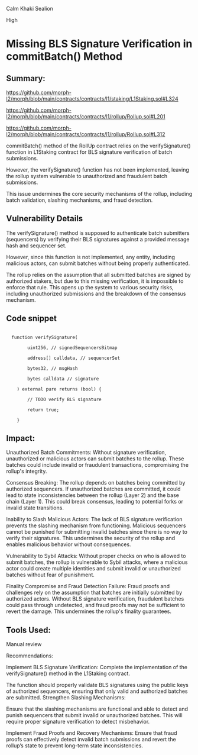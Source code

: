 Calm Khaki Sealion

High

# Missing BLS Signature Verification in commitBatch() Method

## Summary:

https://github.com/morph-l2/morph/blob/main/contracts/contracts/l1/staking/L1Staking.sol#L324

https://github.com/morph-l2/morph/blob/main/contracts/contracts/l1/rollup/Rollup.sol#L201

https://github.com/morph-l2/morph/blob/main/contracts/contracts/l1/rollup/Rollup.sol#L312

 commitBatch() method of the RollUp contract relies on the verifySignature() function in L1Staking contract for BLS signature verification of batch submissions. 



However, the verifySignature() function has not been implemented, leaving the rollup system vulnerable to unauthorized and fraudulent batch submissions. 



This issue undermines the core security mechanisms of the rollup, including batch validation, slashing mechanisms, and fraud detection.





## Vulnerability Details


The verifySignature() method is supposed to authenticate batch submitters (sequencers) by verifying their BLS signatures against a provided message hash and sequencer set. 



However, since this function is not implemented, any entity, including malicious actors, can submit batches without being properly authenticated.




The rollup relies on the assumption that all submitted batches are signed by authorized stakers, but due to this missing verification, it is impossible to enforce that rule. This opens up the system to various security risks, including unauthorized submissions and the breakdown of the consensus mechanism.



## Code snippet 

```sol

  function verifySignature(

        uint256, // signedSequencersBitmap

        address[] calldata, // sequencerSet

        bytes32, // msgHash

        bytes calldata // signature

    ) external pure returns (bool) {

        // TODO verify BLS signature

        return true;

    }

```





## Impact:

Unauthorized Batch Commitments:
Without signature verification, unauthorized or malicious actors can submit batches to the rollup. These batches could include invalid or fraudulent transactions, compromising the rollup's integrity.

Consensus Breaking:
The rollup depends on batches being committed by authorized sequencers. If unauthorized batches are committed, it could lead to state inconsistencies between the rollup (Layer 2) and the base chain (Layer 1). This could break consensus, leading to potential forks or invalid state transitions.

Inability to Slash Malicious Actors:
The lack of BLS signature verification prevents the slashing mechanism from functioning. Malicious sequencers cannot be punished for submitting invalid batches since there is no way to verify their signatures. This undermines the security of the rollup and enables malicious behavior without consequences.

Vulnerability to Sybil Attacks:
Without proper checks on who is allowed to submit batches, the rollup is vulnerable to Sybil attacks, where a malicious actor could create multiple identities and submit invalid or unauthorized batches without fear of punishment.

Finality Compromise and Fraud Detection Failure:
Fraud proofs and challenges rely on the assumption that batches are initially submitted by authorized actors. Without BLS signature verification, fraudulent batches could pass through undetected, and fraud proofs may not be sufficient to revert the damage. This undermines the rollup's finality guarantees.


## Tools Used:

Manual review 



Recommendations:

Implement BLS Signature Verification:
Complete the implementation of the verifySignature() method in the L1Staking contract. 

The function should properly validate BLS signatures using the public keys of authorized sequencers, ensuring that only valid and authorized batches are submitted.
Strengthen Slashing Mechanisms:

Ensure that the slashing mechanisms are functional and able to detect and punish sequencers that submit invalid or unauthorized batches. This will require proper signature verification to detect misbehavior.


Implement Fraud Proofs and Recovery Mechanisms:
Ensure that fraud proofs can effectively detect invalid batch submissions and revert the rollup’s state to prevent long-term state inconsistencies.